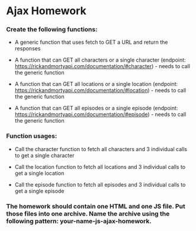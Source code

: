# Ajax Homework
### Create the following functions:

*  A generic function that uses fetch to GET a URL and return the responses

*   A function that can GET all characters or a single character (endpoint: https://rickandmortyapi.com/documentation/#character) - needs to call the generic function

*   A function that can GET all locations or a single location (endpoint: https://rickandmortyapi.com/documentation/#location) - needs to call the generic function

*   A function that can GET all episodes or a single episode (endpoint: https://rickandmortyapi.com/documentation/#episode) - needs to call the generic function

### Function usages:

*   Call the character function to fetch all characters and 3 individual calls to get a single character

*   Call the location function to fetch all locations and 3 individual calls to get a single location

*   Call the episode function to fetch all episodes and 3 individual calls to get a single episode

### The homework should contain one HTML and one JS file. Put those files into one archive. Name the archive using the following pattern: your-name-js-ajax-homework.
